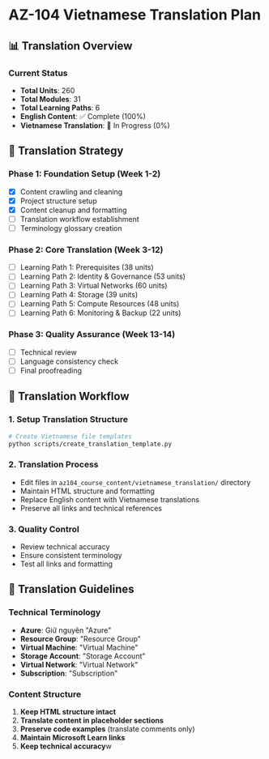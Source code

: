 # AZ-104 Vietnamese Translation Plan

## 📊 Translation Overview

### Current Status
- **Total Units**: 260
- **Total Modules**: 31  
- **Total Learning Paths**: 6
- **English Content**: ✅ Complete (100%)
- **Vietnamese Translation**: 🔄 In Progress (0%)

## 🎯 Translation Strategy

### Phase 1: Foundation Setup (Week 1-2)
- [x] Content crawling and cleaning
- [x] Project structure setup
- [x] Content cleanup and formatting
- [ ] Translation workflow establishment
- [ ] Terminology glossary creation

### Phase 2: Core Translation (Week 3-12)
- [ ] Learning Path 1: Prerequisites (38 units)
- [ ] Learning Path 2: Identity & Governance (53 units)
- [ ] Learning Path 3: Virtual Networks (60 units)
- [ ] Learning Path 4: Storage (39 units)
- [ ] Learning Path 5: Compute Resources (48 units)
- [ ] Learning Path 6: Monitoring & Backup (22 units)

### Phase 3: Quality Assurance (Week 13-14)
- [ ] Technical review
- [ ] Language consistency check
- [ ] Final proofreading

## 🔄 Translation Workflow

### 1. Setup Translation Structure
```bash
# Create Vietnamese file templates
python scripts/create_translation_template.py
```

### 2. Translation Process
- Edit files in `az104_course_content/vietnamese_translation/` directory
- Maintain HTML structure and formatting
- Replace English content with Vietnamese translations
- Preserve all links and technical references

### 3. Quality Control
- Review technical accuracy
- Ensure consistent terminology
- Test all links and formatting

## 📝 Translation Guidelines

### Technical Terminology
- **Azure**: Giữ nguyên "Azure"
- **Resource Group**: "Resource Group"
- **Virtual Machine**: "Virtual Machine"
- **Storage Account**: "Storage Account"
- **Virtual Network**: "Virtual Network"
- **Subscription**: "Subscription"

### Content Structure
1. **Keep HTML structure intact**
2. **Translate content in placeholder sections**
3. **Preserve code examples** (translate comments only)
4. **Maintain Microsoft Learn links**
5. **Keep technical accuracy**w